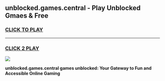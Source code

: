
## unblocked.games.central - Play Unblocked Gmaes & Free
<h3>
<a href="https://news.freeplayer.one?title=unblocked.games.central&ref=23F">CLICK TO PLAY</a></h3>
<hr>

<h3>
<a href="https://news.freeplayer.one?title=unblocked.games.central&ref=23F">CLICK 2 PLAY</a>
  
</h3>

<a href="https://news.freeplayer.one?title=unblocked.games.central&ref=23F/"><img src="https://clearcache.store/games.png"></a>


**unblocked.games.central games unblocked: Your Gateway to Fun and Accessible Online Gaming**

